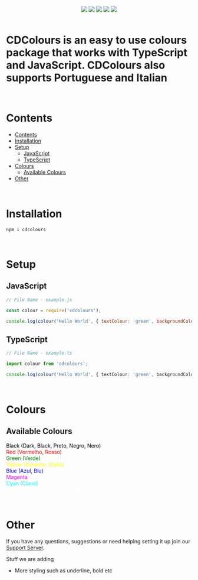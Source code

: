 

<div style="text-align:center">
<a href="https://discord.com/invite/jUNbV5u"><img src="https://img.shields.io/discord/769710808435261490.svg"></a>
<a href="https://www.npmjs.com/package/cdcolours"><img src="https://img.shields.io/npm/dt/cdcolours.svg"></a>
<a href="https://www.npmjs.com/package/cdcolours"><img src="https://img.shields.io/npm/dm/cdcolours.svg?style=color=blue"></a>
<a href="https://www.npmjs.com/package/cdcolours"><img src="https://img.shields.io/npm/v/cdcolours.svg?style=color=blue"></a>
<a href="https://github.com/CreativeDevelopments/CDColours"><img src="https://img.shields.io/badge/license-MIT-blue.svg?style=flat-square"></a>
</div>

<br>

<h1>CDColours is an easy to use colours package that works with TypeScript and JavaScript. CDColours also supports Portuguese and Italian</h1>

<br>

# Contents

- [Contents](#contents)
- [Installation](#installation)
- [Setup](#setup)
  - [JavaScript](#javascript)
  - [TypeScript](#typescript)
- [Colours](#colours)
  - [Available Colours](#available-colours)
- [Other](#other)

<br>

# Installation
```
npm i cdcolours
```

<br>

# Setup

## JavaScript
```js
// File Name - example.js

const colour = require('cdcolours');

console.log(colour('Hello World', { textColour: 'green', backgroundColour: 'cyan'}));
```

## TypeScript
```ts
// File Name - example.ts

import colour from 'cdcolours';

console.log(colour('Hello World', { textColour: 'green', backgroundColour: 'cyan'}));
```

<br>

# Colours

## Available Colours
<span style="color: black">Black (Dark, Black, Preto, Negro, Nero)</span>  
<span style="color: red">Red (Vermelho, Rosso)</span>  
<span style="color: green">Green (Verde)</span>  
<span style="color: yellow">Yellow (Amarelo, Giallo)</span>  
<span style="color: blue">Blue (Azul, Blu)</span>  
<span style="color: magenta">Magenta</span>  
<span style="color: cyan">Cyan (Ciano)</span>  
<span style="color:white">White (Claro, Branco, Light, Bianco)</span>  

<br>

# Other
If you have any questions, suggestions or need helping setting it up join our [Support Server](https://discord.gg/jUNbV5u).

Stuff we are adding

<ul>
    <li>More styling such as underline, bold etc</li>
</ul>

